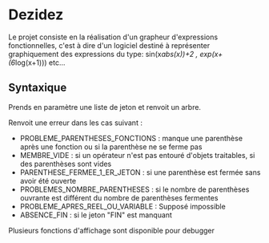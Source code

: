 # Dezidez
Le projet consiste en la réalisation d'un grapheur d'expressions fonctionnelles, c'est à dire d'un logiciel destiné à représenter graphiquement des expressions du type: sin(x*abs(x))+2 , exp(x+(6*log(x+1))) etc...


## Syntaxique

Prends en paramètre une liste de jeton et renvoit un arbre.

Renvoit une erreur dans les cas suivant :
- PROBLEME_PARENTHESES_FONCTIONS : manque une parenthèse après une fonction ou si la parenthèse ne se ferme pas
- MEMBRE_VIDE : si un opérateur n'est pas entouré d'objets traitables, si des parenthèses sont vides
- PARENTHESE_FERMEE_1_ER_JETON : si une parenthèse est fermée sans avoir été ouverte
- PROBLEMES_NOMBRE_PARENTHESES : si le nombre de parenthèses ouvrante est différent du nombre de parenthèses fermentes
- PROBLEME_APRES_REEL_OU_VARIABLE : Supposé impossible
- ABSENCE_FIN : si le jeton "FIN" est manquant


Plusieurs fonctions d'affichage sont disponible pour debugger